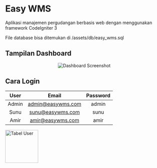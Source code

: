# Easy WMS

Aplikasi manajemen pergudangan berbasis web dengan menggunakan framework CodeIgniter 3

File database bisa ditemukan di /assets/db/easy_wms.sql

## Tampilan Dashboard

<p align="center">
  <img src="/assets/images/easy-wms.png" alt="Dashboard Screenshot">
</p>

## Cara Login

| User	|       Email				| Password |
|:-----:|:-----------------:|:--------:|
| Admin	| admin@easywms.com	| admin    |
| Sunu	| sunu@easywms.com	| sunu     |
| Amir	| amir@easywms.com	| amir     |

<img src="/assets/images/users.png" alt="Tabel User" height="105">

